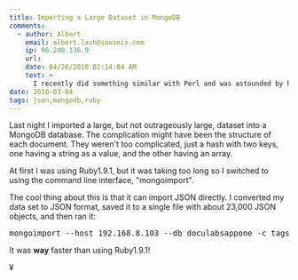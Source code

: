 ```yaml
---
title: Importing a Large Dataset in MongoDB
comments:
  - author: Albert
    email: albert.lash@savonix.com
    ip: 96.240.136.9
    url:
    date: 04/26/2010 02:14:04 AM
    text: >
      I recently did something similar with Perl and was astounded by how quick it was. I imported over 140,000 documents, albeit small ones, and  it took less than thirty minutes. The mongoimport command line tool alone would probably been faster, but then I would have had to use Perl to convert the documents into JSON.
date: 2010-03-04
tags: json,mongodb,ruby
---
```

Last night I imported a large, but not outrageously large, dataset into a MongoDB database. The complication might have been the structure of each document. They weren't too complicated, just a hash with two keys, one having a string as a value, and the other having an array.

At first I was using Ruby1.9.1, but it was taking too long so I switched to using the command line interface, "mongoimport".

The cool thing about this is that it can import JSON directly. I converted my data set to JSON format, saved it to a single file with about 23,000 JSON objects, and then ran it:

<pre class="sh_sh">mongoimport --host 192.168.8.103 --db doculabsappone -c tags < tmp/tags.json</pre>

It was **way** faster than using Ruby1.9.1!

¥


